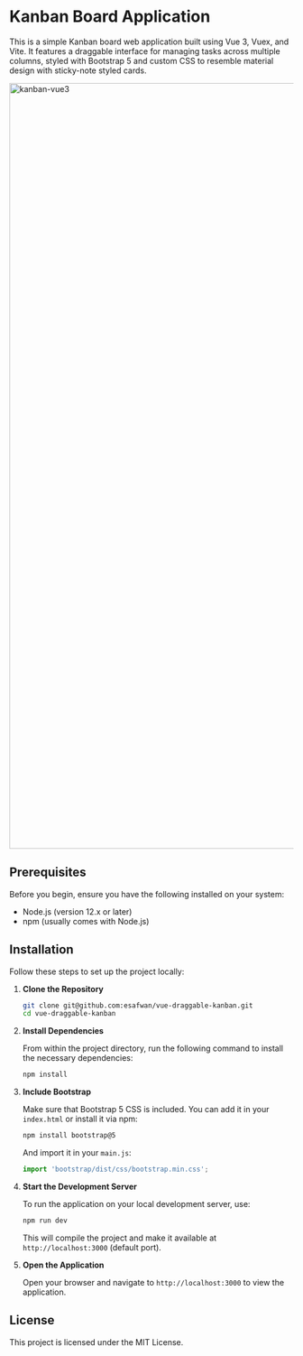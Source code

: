 # Kanban Board Application

This is a simple Kanban board web application built using Vue 3, Vuex, and Vite. It features a draggable interface for managing tasks across multiple columns, styled with Bootstrap 5 and custom CSS to resemble material design with sticky-note styled cards.

<img width="1357" alt="kanban-vue3" src="https://github.com/esafwan/vue-draggable-kanban/assets/246454/1a95323e-039c-4b68-900f-b25c2f011dfc">


## Prerequisites

Before you begin, ensure you have the following installed on your system:

- Node.js (version 12.x or later)
- npm (usually comes with Node.js)

## Installation

Follow these steps to set up the project locally:

1. **Clone the Repository**

   ```bash
   git clone git@github.com:esafwan/vue-draggable-kanban.git
   cd vue-draggable-kanban
   ```


2. **Install Dependencies**

   From within the project directory, run the following command to install the necessary dependencies:

   ```bash
   npm install
   ```

3. **Include Bootstrap**

   Make sure that Bootstrap 5 CSS is included. You can add it in your `index.html` or install it via npm:

   ```bash
   npm install bootstrap@5
   ```

   And import it in your `main.js`:

   ```javascript
   import 'bootstrap/dist/css/bootstrap.min.css';
   ```

4. **Start the Development Server**

   To run the application on your local development server, use:

   ```bash
   npm run dev
   ```

   This will compile the project and make it available at `http://localhost:3000` (default port).

5. **Open the Application**

   Open your browser and navigate to `http://localhost:3000` to view the application.



## License

This project is licensed under the MIT License.
```
